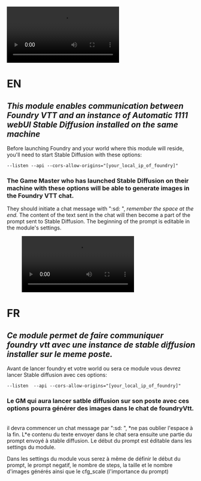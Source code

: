 ![](https://github.com/rwanoux/stable-images/raw/master/demo3sd.mp4)

# EN

## _This module enables communication between Foundry VTT and an instance of Automatic 1111 webUI Stable Diffusion installed on the same machine_

Before launching Foundry and your world where this module will reside, you'll need to start Stable Diffusion with these options:
<br>

```
--listen --api --cors-allow-origins="[your_local_ip_of_foundry]"
```

### The Game Master who has launched Stable Diffusion on their machine with these options will be able to generate images in the Foundry VTT chat.

They should initiate a chat message with ":sd: ", _remember the space at the end._ The content of the text sent in the chat will then become a part of the prompt sent to Stable Diffusion. The beginning of the prompt is editable in the module's settings.

<figure class="video_container">
  <video controls="true" allowfullscreen="true" >
    <source src="https://github.com/rwanoux/stable-images/raw/master/demo3sd.mp4" type="video/mp4">  
  </video>
</figure>

# FR

## _Ce module permet de faire communiquer foundry vtt avec une instance de stable diffusion installer sur le meme poste._

Avant de lancer foundry et votre world ou sera ce module vous devrez lancer Stable diffusion avec ces options:

```
--listen  --api --cors-allow-origins="[your_local_ip_of_foundry]"
```

### Le GM qui aura lancer satble diffusion sur son poste avec ces options pourra générer des images dans le chat de foundryVtt.

<br>
il devra commencer un chat message par ":sd: ", *ne pas oublier l'espace à la fin. L*e contenu du texte envoyer dans le chat sera ensuite une partie du prompt envoyé à stable diffusion. Le début du prompt est éditable dans les settings du module.

Dans les settings du module vous serez à même de définir le début du prompt, le prompt negatif, le nombre de steps, la taille et le nombre d'images générés ainsi que le cfg_scale (l'importance du prompt)
